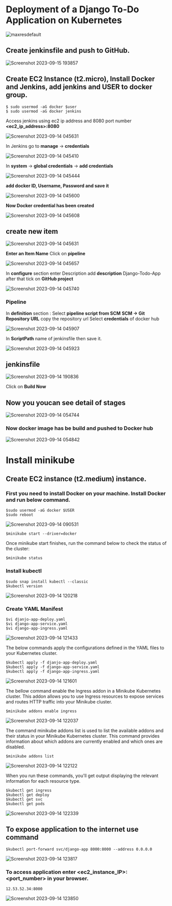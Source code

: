 # Deployment of a Django To-Do Application on Kubernetes 
![maxresdefault](https://github.com/pradip2994/Project_k8_django_app/assets/124191442/ecd546e3-d28a-419e-a1dd-aad9ce46ee40)

## Create jenkinsfile and push to GitHub.

![Screenshot 2023-09-15 193857](https://github.com/pradip2994/Project_k8_django_app/assets/124191442/eba40c2a-0781-4551-a009-6cad7285bcc2)


## Create EC2 Instance (t2.micro), Install Docker and Jenkins, add jenkins and USER to docker group.
```
$ sudo usermod -aG docker $user
$ sudo usermod -aG docker jenkins
```

Access jenkins using ec2 ip address and 8080 port number 
**<ec2_ip_address>:8080**

![Screenshot 2023-09-14 045631](https://github.com/pradip2994/Project_k8_django_app/assets/124191442/a1905dd0-f0f2-4217-b843-da969e4e70e6)


In Jenkins go to **manage** -> **credentials** 

![Screenshot 2023-09-14 045410](https://github.com/pradip2994/Project_k8_django_app/assets/124191442/f1dd1318-5356-4725-a9a8-774fb2f7f4f6)


In **system** -> **global credentials** -> **add credentials**

![Screenshot 2023-09-14 045444](https://github.com/pradip2994/Project_k8_django_app/assets/124191442/0292cab1-0816-4ca4-a37c-5aed312f9e25)

**add docker ID, Username, Password and save it**

![Screenshot 2023-09-14 045600](https://github.com/pradip2994/Project_k8_django_app/assets/124191442/d535a13f-6e80-4582-8ab0-33b5feab8a4f)

**Now Docker credential has been created**

![Screenshot 2023-09-14 045608](https://github.com/pradip2994/Project_k8_django_app/assets/124191442/1daadadc-4ef0-4fb4-a1bd-1edd556dbb19)


## create **new item** 

![Screenshot 2023-09-14 045631](https://github.com/pradip2994/Project_k8_django_app/assets/124191442/5732662a-0a41-4bc4-8200-3377d4c4a2e8)

**Enter an Item Name**
Click on **pipeline** 

![Screenshot 2023-09-14 045657](https://github.com/pradip2994/Project_k8_django_app/assets/124191442/fcaae2e8-1afe-4614-8858-a0b7e3485b11)

In **configure** section enter Description
add **description** Django-Todo-App after that tick on **GitHub project**

![Screenshot 2023-09-14 045740](https://github.com/pradip2994/Project_k8_django_app/assets/124191442/14a3a78c-406a-43c6-a5a0-8b2e14b00f8b)

### Pipeline

In **definition** section : Select **pipeline script from SCM**
**SCM -> Git**
**Repository URL** copy the repository url
Select **credentials** of docker hub

![Screenshot 2023-09-14 045907](https://github.com/pradip2994/Project_k8_django_app/assets/124191442/e3c77b54-7dd8-4874-b811-b2ac3934cfa3)

In **ScriptPath** name of jenkinsfile then save it.

![Screenshot 2023-09-14 045923](https://github.com/pradip2994/Project_k8_django_app/assets/124191442/e7aae987-49f4-43cf-9567-490971459071)

## jenkinsfile 

![Screenshot 2023-09-14 190836](https://github.com/pradip2994/Project_k8_django_app/assets/124191442/2176db2f-1970-4ac9-b011-ded20563f5c3)



Click on **Build Now**
## Now you youcan see detail of stages 

![Screenshot 2023-09-14 054744](https://github.com/pradip2994/Project_k8_django_app/assets/124191442/f54f1556-c35c-496d-a990-50147592a357)

### Now docker image has be build and pushed to Docker hub 

![Screenshot 2023-09-14 054842](https://github.com/pradip2994/Project_k8_django_app/assets/124191442/be4921e0-1afa-4f95-9060-bb4428b6dbd1)

# Install minikube

## Create EC2 instance (t2.medium) instance.

### First you need to install Docker on your machine. Install Docker and run below command.

```
$sudo usermod -aG docker $USER
$sudo reboot
```

![Screenshot 2023-09-14 090531](https://github.com/pradip2994/Project_k8_django_app/assets/124191442/e8084076-c739-4ec4-9d08-7cf6e2a21881)

```
$minikube start --driver=docker
```

Once minikube start finishes, run the command below to check the status of the cluster:
```
$minikube status
```

### Install kubectl
```
$sudo snap install kubectl --classic
$kubectl version
```

![Screenshot 2023-09-14 120218](https://github.com/pradip2994/Project_k8_django_app/assets/124191442/aa0b564a-1c18-4ae7-8370-079bc90cdb57)

### Create YAML Manifest
```
$vi djanjo-app-deploy.yaml
$vi django-app-service.yaml
$vi django-app-ingress.yaml
```

![Screenshot 2023-09-14 121433](https://github.com/pradip2994/Project_k8_django_app/assets/124191442/155aee48-e6be-462a-9289-a19589dc0294)

The below commands apply the configurations defined in the YAML files to your Kubernetes cluster.

```
$kubectl apply -f djanjo-app-deploy.yaml
$kubectl apply -f django-app-service.yaml
$kubectl apply -f django-app-ingress.yaml
```

![Screenshot 2023-09-14 121601](https://github.com/pradip2994/Project_k8_django_app/assets/124191442/63218609-4b59-47e2-b845-6c1eb6d7e7e2)

The bellow command enable the Ingress addon in a Minikube Kubernetes cluster. This addon allows you to use Ingress resources to expose services and routes HTTP traffic into your Minikube cluster.

```
$minikube addons enable ingress
```

![Screenshot 2023-09-14 122037](https://github.com/pradip2994/Project_k8_django_app/assets/124191442/a55dc990-16f1-4ad7-b8ff-9ca41317292d)

The command minikube addons list is used to list the available addons and their status in your Minikube Kubernetes cluster. This command provides information about which addons are currently enabled and which ones are disabled.

```
$minikube addons list
```

![Screenshot 2023-09-14 122122](https://github.com/pradip2994/Project_k8_django_app/assets/124191442/9886e0f5-b64f-4500-baa9-ca43f186b620)

When you run these commands, you'll get output displaying the relevant information for each resource type.

```
$kubectl get ingress
$kubectl get deploy
$kubectl get svc
$kubectl get pods
```

![Screenshot 2023-09-14 122339](https://github.com/pradip2994/Project_k8_django_app/assets/124191442/f2156893-140f-459a-ad62-e133d5b2e8c4)

## To expose application to the internet use command 

```
$kubectl port-forward svc/django-app 8000:8000 --address 0.0.0.0
``` 

![Screenshot 2023-09-14 123817](https://github.com/pradip2994/Project_k8_django_app/assets/124191442/8a632754-fec9-45fe-bd8f-ceb71f6a9719)

### To access application enter <ec2_instance_IP>:<port_number> in your browser.
```
12.53.52.34:8000
```

![Screenshot 2023-09-14 123850](https://github.com/pradip2994/Project_k8_django_app/assets/124191442/164ab14f-547e-40d0-8ddf-49e8b0e4563e)

